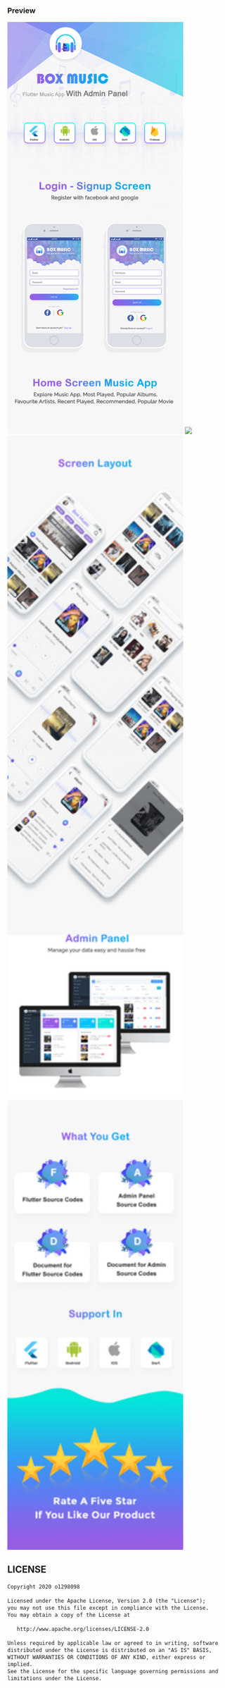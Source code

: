 ### Preview

<img src="./demo/image1.png" width="400">
<img src="./demo/image2.gif" width="400">
<img src="./demo/image3.png" width="400">

## LICENSE

    Copyright 2020 o1298098

    Licensed under the Apache License, Version 2.0 (the "License");
    you may not use this file except in compliance with the License.
    You may obtain a copy of the License at

       http://www.apache.org/licenses/LICENSE-2.0

    Unless required by applicable law or agreed to in writing, software
    distributed under the License is distributed on an "AS IS" BASIS,
    WITHOUT WARRANTIES OR CONDITIONS OF ANY KIND, either express or implied.
    See the License for the specific language governing permissions and
    limitations under the License.
